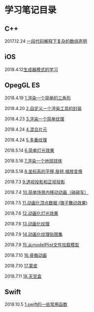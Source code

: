 # 学习笔记目录

## C++
2017.12.24 [一段代码解释下复杂的数组声明](https://github.com/Link913/StudyBlog/blob/master/%E5%AD%A6%E4%B9%A0%E7%AC%94%E8%AE%B0/C%2B%2B/%E4%B8%80%E6%AE%B5%E4%BB%A3%E7%A0%81%E8%A7%A3%E9%87%8A%E4%B8%8B%E5%A4%8D%E6%9D%82%E7%9A%84%E6%95%B0%E7%BB%84%E5%A3%B0%E6%98%8E.md)

## iOS
2018.4.12[生成器模式的学习](https://github.com/Link913/StudyBlog/blob/master/%E5%AD%A6%E4%B9%A0%E7%AC%94%E8%AE%B0/iOS/%E7%94%9F%E6%88%90%E5%99%A8%E7%9A%84%E5%AD%A6%E4%B9%A0/%E7%94%9F%E6%88%90%E5%99%A8%E6%A8%A1%E5%BC%8F%E7%9A%84%E5%AD%A6%E4%B9%A0.md)

## OpegGL ES
2018.4.19 [1.渲染一个简单的三角形](https://github.com/Link913/StudyBlog/blob/master/%E5%AD%A6%E4%B9%A0%E7%AC%94%E8%AE%B0/OpegGL/1.%E6%B8%B2%E6%9F%93%E4%B8%80%E4%B8%AA%E7%AE%80%E5%8D%95%E7%9A%84%E4%B8%89%E8%A7%92%E5%BD%A2.md)

2018.4.20 [2.自定义一个渲染工具的封装](https://github.com/Link913/StudyBlog/blob/master/%E5%AD%A6%E4%B9%A0%E7%AC%94%E8%AE%B0/OpegGL/2.%E8%87%AA%E5%AE%9A%E4%B9%89%E4%B8%80%E4%B8%AA%E6%B8%B2%E6%9F%93%E5%B7%A5%E5%85%B7%E7%9A%84%E5%B0%81%E8%A3%85.md)

2018.4.23 [3.渲染一个简单纹理](https://github.com/Link913/StudyBlog/blob/master/%E5%AD%A6%E4%B9%A0%E7%AC%94%E8%AE%B0/OpegGL/3.%E6%B8%B2%E6%9F%93%E4%B8%80%E4%B8%AA%E7%AE%80%E5%8D%95%E7%BA%B9%E7%90%86.md)

2018.4.24 [4.混合片元](https://github.com/Link913/StudyBlog/blob/master/%E5%AD%A6%E4%B9%A0%E7%AC%94%E8%AE%B0/OpegGL/4.%E6%B7%B7%E5%90%88%E7%89%87%E5%85%83.md)

2018.4.24 [5.多重纹理](https://github.com/Link913/StudyBlog/blob/master/%E5%AD%A6%E4%B9%A0%E7%AC%94%E8%AE%B0/OpegGL/5.%E5%A4%9A%E9%87%8D%E7%BA%B9%E7%90%86.md)

2018.5.14 [6.简单灯光效果](https://github.com/Link913/StudyBlog/blob/master/%E5%AD%A6%E4%B9%A0%E7%AC%94%E8%AE%B0/OpegGL/6.%E4%B8%80%E4%B8%AA%E7%AE%80%E5%8D%95%E7%81%AF%E5%85%89%E7%AB%8B%E4%BD%93%E6%95%88%E6%9E%9C.md)

2018.5.16 [7.渲染一个地球球体](https://github.com/Link913/StudyBlog/blob/master/%E5%AD%A6%E4%B9%A0%E7%AC%94%E8%AE%B0/OpegGL/7.%E6%B8%B2%E6%9F%93%E4%B8%80%E4%B8%AA%E7%AE%80%E5%8D%95%E7%9A%84%E5%9C%B0%E7%90%83%E6%A8%A1%E5%9E%8B.md)

2018.5.18 [8.坐标系的平移,旋转,缩放变换](https://github.com/Link913/StudyBlog/blob/master/%E5%AD%A6%E4%B9%A0%E7%AC%94%E8%AE%B0/OpegGL/8.%E5%9D%90%E6%A0%87%E7%B3%BB%E7%9A%84%E5%B9%B3%E7%A7%BB%2C%E6%97%8B%E8%BD%AC%2C%E7%BC%A9%E6%94%BE%E5%8F%98%E6%8D%A2.md)

2018.7.3 [9.透视投影和正视投影](https://github.com/Link913/StudyBlog/blob/master/%E5%AD%A6%E4%B9%A0%E7%AC%94%E8%AE%B0/OpegGL/9.%E9%80%8F%E8%A7%86%E6%8A%95%E5%BD%B1%E5%92%8C%E6%AD%A3%E8%A7%86%E6%8A%95%E5%BD%B1.md)

2018.7.4 [10.简单场景内移动动画（碰碰车）](https://github.com/Link913/StudyBlog/blob/master/%E5%AD%A6%E4%B9%A0%E7%AC%94%E8%AE%B0/OpegGL/10.%E7%AE%80%E5%8D%95%E5%9C%BA%E6%99%AF%E5%86%85%E7%A7%BB%E5%8A%A8%E5%8A%A8%E7%94%BB(%E7%A2%B0%E7%A2%B0%E8%BD%A6).md)

2018.7.5 [11.动画化顶点数据 (旗子舞动效果)](https://github.com/Link913/StudyBlog/blob/master/%E5%AD%A6%E4%B9%A0%E7%AC%94%E8%AE%B0/OpegGL/11.%E5%8A%A8%E7%94%BB%E5%8C%96%E9%A1%B6%E7%82%B9%E6%95%B0%E6%8D%AE(%E6%97%97%E5%AD%90%E6%95%88%E6%9E%9C).md)

2018.7.6 [12.动画化灯光效果](https://github.com/Link913/StudyBlog/blob/master/%E5%AD%A6%E4%B9%A0%E7%AC%94%E8%AE%B0/OpegGL/12.%E5%8A%A8%E7%94%BB%E5%8C%96%E7%81%AF%E5%85%89%E6%95%88%E6%9E%9C.md)

2018.7.6 [13.动画化纹理](https://github.com/Link913/StudyBlog/blob/master/%E5%AD%A6%E4%B9%A0%E7%AC%94%E8%AE%B0/OpegGL/13.%E5%8A%A8%E7%94%BB%E5%8C%96%E7%BA%B9%E7%90%86.md)

2018.7.9 [14.动画化纹理贴图集](https://github.com/Link913/StudyBlog/blob/master/%E5%AD%A6%E4%B9%A0%E7%AC%94%E8%AE%B0/OpegGL/14.%E5%8A%A8%E7%94%BB%E5%8C%96%E7%BA%B9%E7%90%86%E8%B4%B4%E5%9B%BE%E9%9B%86.md)

2018.7.9 [15.从modelPlist文件加载模型](https://github.com/Link913/StudyBlog/blob/master/%E5%AD%A6%E4%B9%A0%E7%AC%94%E8%AE%B0/OpegGL/15.%E4%BB%8EmodelPlist%E6%96%87%E4%BB%B6%E5%8A%A0%E8%BD%BD%E6%A8%A1%E5%9E%8B.md)

2018.7.10 [16.骨骼动画](https://github.com/Link913/StudyBlog/blob/master/%E5%AD%A6%E4%B9%A0%E7%AC%94%E8%AE%B0/OpegGL/16.%E9%AA%A8%E9%AA%BC%E5%8A%A8%E7%94%BB.md)

2018.7.10 [17.蒙皮](https://github.com/Link913/StudyBlog/blob/master/%E5%AD%A6%E4%B9%A0%E7%AC%94%E8%AE%B0/OpegGL/17.%E8%92%99%E7%9A%AE.md)

2018.7.11 [18.天空盒](https://github.com/Link913/StudyBlog/blob/master/%E5%AD%A6%E4%B9%A0%E7%AC%94%E8%AE%B0/OpegGL/18.%E5%A4%A9%E7%A9%BA%E7%9B%92.md)

## Swift

2018.10.5 [1.swift的一些常用函数](https://github.com/Link913/StudyBlog/blob/master/%E5%AD%A6%E4%B9%A0%E7%AC%94%E8%AE%B0/iOS/Swift/1.swift%E4%B8%80%E4%BA%9B%E5%B8%B8%E7%94%A8%E7%9A%84%E6%93%8D%E4%BD%9C%E7%AC%A6.md)